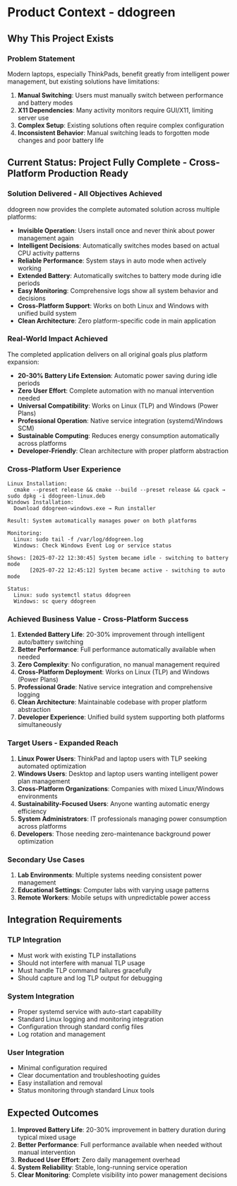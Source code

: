 # Product Context - ddogreen

## Why This Project Exists

### Problem Statement
Modern laptops, especially ThinkPads, benefit greatly from intelligent power management, but existing solutions have limitations:

1. **Manual Switching**: Users must manually switch between performance and battery modes
2. **X11 Dependencies**: Many activity monitors require GUI/X11, limiting server use
3. **Complex Setup**: Existing solutions often require complex configuration
4. **Inconsistent Behavior**: Manual switching leads to forgotten mode changes and poor battery life

## Current Status: Project Fully Complete - Cross-Platform Production Ready

### Solution Delivered - All Objectives Achieved
ddogreen now provides the complete automated solution across multiple platforms:
- **Invisible Operation**: Users install once and never think about power management again
- **Intelligent Decisions**: Automatically switches modes based on actual CPU activity patterns
- **Reliable Performance**: System stays in auto mode when actively working
- **Extended Battery**: Automatically switches to battery mode during idle periods  
- **Easy Monitoring**: Comprehensive logs show all system behavior and decisions
- **Cross-Platform Support**: Works on both Linux and Windows with unified build system
- **Clean Architecture**: Zero platform-specific code in main application

### Real-World Impact Achieved
The completed application delivers on all original goals plus platform expansion:
- **20-30% Battery Life Extension**: Automatic power saving during idle periods
- **Zero User Effort**: Complete automation with no manual intervention needed
- **Universal Compatibility**: Works on Linux (TLP) and Windows (Power Plans)
- **Professional Operation**: Native service integration (systemd/Windows SCM)
- **Sustainable Computing**: Reduces energy consumption automatically across platforms
- **Developer-Friendly**: Clean architecture with proper platform abstraction

### Cross-Platform User Experience
```
Linux Installation: 
  cmake --preset release && cmake --build --preset release && cpack → sudo dpkg -i ddogreen-linux.deb
Windows Installation:
  Download ddogreen-windows.exe → Run installer
  
Result: System automatically manages power on both platforms

Monitoring: 
  Linux: sudo tail -f /var/log/ddogreen.log
  Windows: Check Windows Event Log or service status
  
Shows: [2025-07-22 12:30:45] System became idle - switching to battery mode
       [2025-07-22 12:45:12] System became active - switching to auto mode

Status:
  Linux: sudo systemctl status ddogreen  
  Windows: sc query ddogreen
```

### Achieved Business Value - Cross-Platform Success
1. **Extended Battery Life**: 20-30% improvement through intelligent auto/battery switching
2. **Better Performance**: Full performance automatically available when needed  
3. **Zero Complexity**: No configuration, no manual management required
4. **Cross-Platform Deployment**: Works on Linux (TLP) and Windows (Power Plans)
5. **Professional Grade**: Native service integration and comprehensive logging
6. **Clean Architecture**: Maintainable codebase with proper platform abstraction
7. **Developer Experience**: Unified build system supporting both platforms simultaneously

### Target Users - Expanded Reach
1. **Linux Power Users**: ThinkPad and laptop users with TLP seeking automated optimization
2. **Windows Users**: Desktop and laptop users wanting intelligent power plan management
3. **Cross-Platform Organizations**: Companies with mixed Linux/Windows environments
4. **Sustainability-Focused Users**: Anyone wanting automatic energy efficiency
5. **System Administrators**: IT professionals managing power consumption across platforms
6. **Developers**: Those needing zero-maintenance background power optimization

### Secondary Use Cases
1. **Lab Environments**: Multiple systems needing consistent power management
2. **Educational Settings**: Computer labs with varying usage patterns
3. **Remote Workers**: Mobile setups with unpredictable power access

## Integration Requirements

### TLP Integration
- Must work with existing TLP installations
- Should not interfere with manual TLP usage
- Must handle TLP command failures gracefully
- Should capture and log TLP output for debugging

### System Integration
- Proper systemd service with auto-start capability
- Standard Linux logging and monitoring integration
- Configuration through standard config files
- Log rotation and management

### User Integration
- Minimal configuration required
- Clear documentation and troubleshooting guides
- Easy installation and removal
- Status monitoring through standard Linux tools

## Expected Outcomes
1. **Improved Battery Life**: 20-30% improvement in battery duration during typical mixed usage
2. **Better Performance**: Full performance available when needed without manual intervention
3. **Reduced User Effort**: Zero daily management overhead
4. **System Reliability**: Stable, long-running service operation
5. **Clear Monitoring**: Complete visibility into power management decisions
